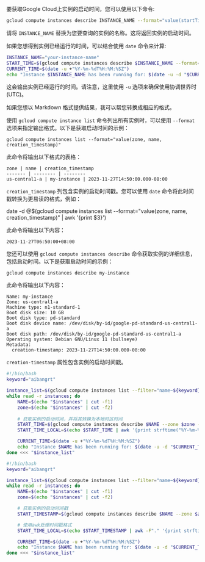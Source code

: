 要获取Google Cloud上实例的启动时间，您可以使用以下命令:

```bash
gcloud compute instances describe INSTANCE_NAME --format="value(startTime)"
```

请将 `INSTANCE_NAME` 替换为您要查询的实例的名称。这将返回实例的启动时间。

如果您想得到实例已经运行的时间，可以结合使用 `date` 命令来计算:

```bash
INSTANCE_NAME="your-instance-name"
START_TIME=$(gcloud compute instances describe $INSTANCE_NAME --format="value(startTime)")
CURRENT_TIME=$(date -u +"%Y-%m-%dT%H:%M:%SZ")
echo "Instance $INSTANCE_NAME has been running for: $(date -u -d "$CURRENT_TIME" -d "$START_TIME" +"%H:%M:%S")"
```

这会输出实例已经运行的时间。请注意，这里使用 `-u` 选项来确保使用协调世界时 (UTC)。

如果您想以 Markdown 格式提供结果，我可以帮您转换成相应的格式。


使用 `gcloud compute instance list` 命令列出所有实例时，可以使用 `--format` 选项来指定输出格式。以下是获取启动时间的示例：

```
gcloud compute instances list --format="value(zone, name, creation_timestamp)"
```

此命令将输出以下格式的表格：

```
zone | name | creation_timestamp
------- | -------- | --------
us-central1-a | my-instance | 2023-11-27T14:50:00.000-08:00
```

`creation_timestamp` 列包含实例的启动时间戳。您可以使用 `date` 命令将此时间戳转换为更易读的格式，例如：


date -d @$(gcloud compute instances list --format="value(zone, name, creation_timestamp)" | awk '{print $3}')


此命令将输出以下内容：

```
2023-11-27T06:50:00+08:00
```

您还可以使用 `gcloud compute instances describe` 命令获取实例的详细信息，包括启动时间。以下是获取启动时间的示例：

```
gcloud compute instances describe my-instance
```

此命令将输出以下内容：

```
Name: my-instance
Zone: us-central1-a
Machine type: n1-standard-1
Boot disk size: 10 GB
Boot disk type: pd-standard
Boot disk device name: /dev/disk/by-id/google-pd-standard-us-central1-a
Boot disk path: /dev/disk/by-id/google-pd-standard-us-central1-a
Operating system: Debian GNU/Linux 11 (bullseye)
Metadata:
  creation-timestamp: 2023-11-27T14:50:00.000-08:00
```

`creation-timestamp` 属性包含实例的启动时间戳。

```bash
#!/bin/bash
keyword="aibangrt"

instance_list=$(gcloud compute instances list --filter="name~${keyword}*" --format="value(name,ZONE)")
while read -r instances; do
    NAME=$(echo "$instances" | cut -f1)
    zone=$(echo "$instances" | cut -f2)
    
    # 获取实例的启动时间，并将其转换为本地时区时间
    START_TIME=$(gcloud compute instances describe $NAME --zone $zone --format="value(creationTimestamp)")
    START_TIME_LOCAL=$(echo $START_TIME | awk '{print strftime("%Y-%m-%dT%H:%M:%S%z", $1)}')

    CURRENT_TIME=$(date -u +"%Y-%m-%dT%H:%M:%SZ")
    echo "Instance $NAME has been running for: $(date -u -d "$CURRENT_TIME" -d "$START_TIME_LOCAL" +"%H:%M:%S")"
done <<< "$instance_list"

#!/bin/bash
keyword="aibangrt"

instance_list=$(gcloud compute instances list --filter="name~${keyword}*" --format="value(name,ZONE)")
while read -r instances; do
    NAME=$(echo "$instances" | cut -f1)
    zone=$(echo "$instances" | cut -f2)

    # 获取实例的启动时间戳
    START_TIMESTAMP=$(gcloud compute instances describe $NAME --zone $zone --format="value(creationTimestamp.timestamp())")

    # 使用awk处理时间戳格式
    START_TIME_LOCAL=$(echo $START_TIMESTAMP | awk -F"." '{print strftime("%Y-%m-%dT%H:%M:%S%z", $1)}')

    CURRENT_TIME=$(date -u +"%Y-%m-%dT%H:%M:%SZ")
    echo "Instance $NAME has been running for: $(date -u -d "$CURRENT_TIME" -d "$START_TIME_LOCAL" +"%H:%M:%S")"
done <<< "$instance_list"
```
